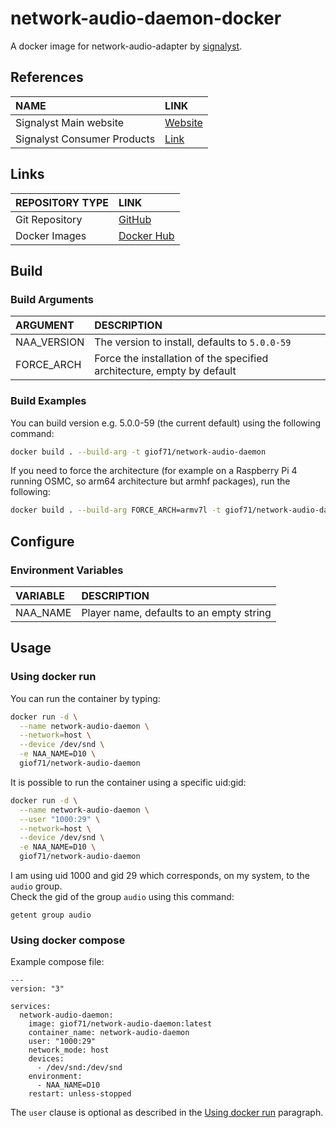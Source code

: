 # network-audio-daemon-docker

A docker image for network-audio-adapter by [signalyst](https://www.signalyst.com/index.html).  

## References

NAME|LINK
:---|:---
Signalyst Main website|[Website](https://www.signalyst.com/)
Signalyst Consumer Products|[Link](https://www.signalyst.com/consumer.html)

## Links

REPOSITORY TYPE|LINK
:---|:---
Git Repository|[GitHub](https://github.com/GioF71/network-audio-daemon-docker.git)
Docker Images|[Docker Hub](https://hub.docker.com/repository/docker/giof71/network-audio-daemon)

## Build

### Build Arguments

ARGUMENT|DESCRIPTION
:---|:---
NAA_VERSION|The version to install, defaults to `5.0.0-59`
FORCE_ARCH|Force the installation of the specified architecture, empty by default

### Build Examples

You can build version e.g. 5.0.0-59 (the current default) using the following command:

```sh
docker build . --build-arg -t giof71/network-audio-daemon
```

If you need to force the architecture (for example on a Raspberry Pi 4 running OSMC, so arm64 architecture but armhf packages), run the following:

```sh
docker build . --build-arg FORCE_ARCH=armv7l -t giof71/network-audio-daemon
```

## Configure

### Environment Variables

VARIABLE|DESCRIPTION
:---|:---
NAA_NAME|Player name, defaults to an empty string

## Usage

### Using docker run

You can run the container by typing:

```sh
docker run -d \
  --name network-audio-daemon \
  --network=host \
  --device /dev/snd \
  -e NAA_NAME=D10 \
  giof71/network-audio-daemon
```

It is possible to run the container using a specific uid:gid:

```sh
docker run -d \
  --name network-audio-daemon \
  --user "1000:29" \
  --network=host \
  --device /dev/snd \
  -e NAA_NAME=D10 \
  giof71/network-audio-daemon
```

I am using uid 1000 and gid 29 which corresponds, on my system, to the `audio` group.  
Check the gid of the group `audio` using this command:

`getent group audio`

### Using docker compose

Example compose file:

```text
---
version: "3"

services:
  network-audio-daemon:
    image: giof71/network-audio-daemon:latest
    container_name: network-audio-daemon
    user: "1000:29"
    network_mode: host
    devices:
      - /dev/snd:/dev/snd
    environment:
      - NAA_NAME=D10
    restart: unless-stopped
```

The `user` clause is optional as described in the [Using docker run](#using-docker-run) paragraph.
